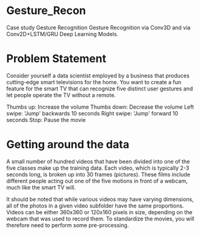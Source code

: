 # Gesture_Recon
Case study Gesture Recognition
Gesture Recognition via Conv3D and via Conv2D+LSTM/GRU Deep Learning Models.
# Problem Statement
Consider yourself a data scientist employed by a business that produces cutting-edge smart televisions for the home. You want to create a fun feature for the smart TV that can recognize five distinct user gestures and let people operate the TV without a remote.

Thumbs up: Increase the volume
Thumbs down: Decrease the volume
Left swipe: 'Jump' backwards 10 seconds
Right swipe: 'Jump' forward 10 seconds
Stop: Pause the movie
# Getting around the data
A small number of hundred videos that have been divided into one of the five classes make up the training data. Each video, which is typically 2-3 seconds long, is broken up into 30 frames (pictures). These films include different people acting out one of the five motions in front of a webcam, much like the smart TV will.

It should be noted that while various videos may have varying dimensions, all of the photos in a given video subfolder have the same proportions. Videos can be either 360x360 or 120x160 pixels in size, depending on the webcam that was used to record them. To standardize the movies, you will therefore need to perform some pre-processing.

